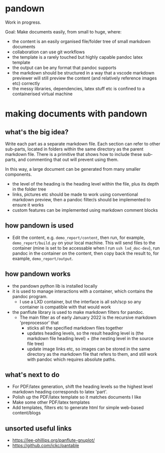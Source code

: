 # pandown

Work in progress.

Goal: Make documents easily, from small to huge, where:
- the content is an easily organised file/folder tree of small markdown documents
- collaboration can use git workflows
- the template is a rarely touched but highly capable pandoc latex template
- the output can be any format that pandoc supports
- the markdown should be structured in a way that a vscode markdown previewer will still preview the content (and relatively reference images etc) correctly
- the messy libraries, dependencies, latex stuff etc is confined to a containerised virtual machine


# making documents with pandown

## what's the big idea?
Write each part as a separate markdown file.
Each section can refer to other sub-parts, located in folders within the same directory as the parent markdown file. There is a primitive that shows how to include these sub-parts, and commenting that out will prevent using them.

In this way, a large document can be generated from many smaller components.
- the level of the heading is the heading level within the file, plus its depth in the folder tree
- links, pictures etc should be made to work using conventional markdown preview, then a pandoc filter/s should be implemented to ensure it works
- custom features can be implemented using markdown comment blocks 

## how pandown is used
- Edit the content, e.g. `demo_report/content`, then run, for example, `demo_report/build.py` on your local machine. This will send files to the container (mine is set to be accessable when I run `ssh lxd_doc-dev`), run pandoc in the container on the content, then copy back the result to, for example, `demo_report/output`.

## how pandown works
- the pandown python lib is installed locally
- it is used to manage interactions with a container, which contains the pandoc program.
	- I use a LXD container, but the interface is all ssh/scp so any container is compatible with that would work
- the panflute library is used to make markdown filters for pandoc.
	- The main filter as of early January 2022 is the recursive markdown 'preprocessor' that
		- sticks all the specified markdown files together
		- updates heading levels, so the result heading level is (the markdown file heading level) + (the nesting level in the source file tree)
		- update image links etc, so images can be stored in the same directory as the markdown file that refers to them, and still work with pandoc which requires absolute paths.

## what's next to do
- For PDF/latex generation, shift the heading levels so the highest level markdown heading corresponds to latex 'part'.
- Polish up the PDF/latex template so it matches documents I like
- Make some other PDF/latex templates 
- Add templates, filters etc to generate html for simple web-based content/blogs

## unsorted useful links
- https://lee-phillips.org/panflute-gnuplot/
- https://github.com/ickc/pantable